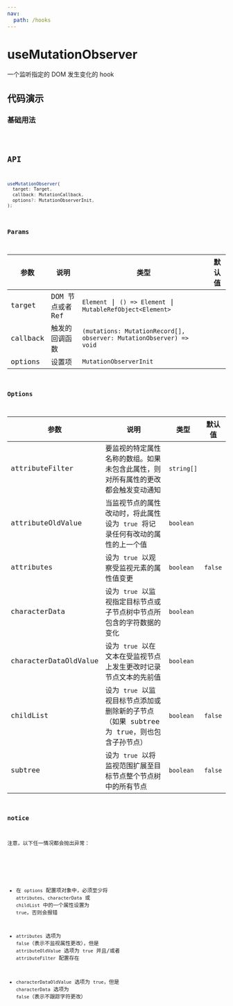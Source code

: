 ```yaml
---
nav:
  path: /hooks
---
```


# useMutationObserver

一个监听指定的 DOM 发生变化的 hook

## 代码演示

### 基础用法

<code src="./demo/demo1.tsx" />

## API

```typescript
useMutationObserver(
  target: Target,
  callback: MutationCallback,
  options?: MutationObserverInit,
);
```

### Params

| 参数     | 说明             | 类型                                                                | 默认值 |
| -------- | ---------------- | ------------------------------------------------------------------- | ------ |
| target   | DOM 节点或者 Ref | `Element` \| `() => Element` \| `MutableRefObject<Element>`         |        |
| callback | 触发的回调函数   | `(mutations: MutationRecord[], observer: MutationObserver) => void` |        |
| options  | 设置项           | `MutationObserverInit`                                              |        |

### Options

| 参数                  | 说明                                                                                     | 类型       | 默认值  |
| --------------------- | ---------------------------------------------------------------------------------------- | ---------- | ------- |
| attributeFilter       | 要监视的特定属性名称的数组。如果未包含此属性，则对所有属性的更改都会触发变动通知         | `string[]` |         |
| attributeOldValue     | 当监视节点的属性改动时，将此属性设为 `true` 将记录任何有改动的属性的上一个值             | `boolean`  |         |
| attributes            | 设为 `true` 以观察受监视元素的属性值变更                                                 | `boolean`  | `false` |
| characterData         | 设为 `true` 以监视指定目标节点或子节点树中节点所包含的字符数据的变化                     | `boolean`  |         |
| characterDataOldValue | 设为 `true` 以在文本在受监视节点上发生更改时记录节点文本的先前值                         | `boolean`  |         |
| childList             | 设为 `true` 以监视目标节点添加或删除新的子节点（如果 subtree 为 true，则也包含子孙节点） | `boolean`  | `false` |
| subtree               | 设为 `true` 以将监视范围扩展至目标节点整个节点树中的所有节点                             | `boolean`  | `false` |

### notice

注意，以下任一情况都会抛出异常：

<!-- https://developer.mozilla.org/zh-CN/docs/Web/API/MutationObserver/observe#%E5%BC%82%E5%B8%B8 -->

- 在 `options` 配置项对象中，必须至少将 `attributes`、`characterData` 或 `childList` 中的一个属性设置为 `true`，否则会报错

- `attributes` 选项为 `false`（表示不监视属性更改），但是 `attributeOldValue` 选项为 `true` 并且/或者 `attributeFilter` 配置存在

- `characterDataOldValue` 选项为 `true`，但是 `characterData` 选项为 `false`（表示不跟踪字符更改）
